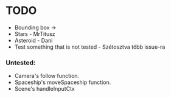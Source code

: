 # TODO

- Bounding box ->
- Stars - MrTitusz
- Asteroid - Dani
- Test something that is not tested - Szétosztva több issue-ra


### Untested:
- Camera's follow function.
- Spaceship's moveSpaceship function.
- Scene's handleInputCtx